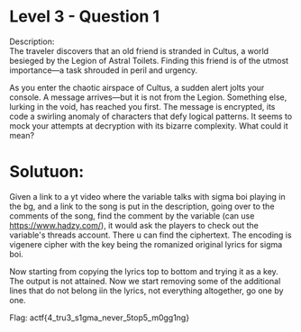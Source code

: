 # Level 3 - Question 1 

Description:
<br>
The traveler discovers that an old friend is stranded in Cultus, a world besieged by the Legion of Astral Toilets. Finding this friend is of the utmost importance—a task shrouded in peril and urgency.

As you enter the chaotic airspace of Cultus, a sudden alert jolts your console. A message arrives—but it is not from the Legion. Something else, lurking in the void, has reached you first. The message is encrypted, its code a swirling anomaly of characters that defy logical patterns. It seems to mock your attempts at decryption with its bizarre complexity. What could it mean?


# Solutuon:
Given a link to a yt video where the variable talks with sigma boi playing in the bg, and a link to the song is put in the description, going over to the comments of the song, find the comment by the variable (can use https://www.hadzy.com/), it would ask the players to check out the variable's threads account. There u can find the ciphertext. The encoding is vigenere cipher with the key being the romanized original lyrics for sigma boi.


Now starting from copying the lyrics top to bottom and trying it as a key. The output is not attained. Now we start removing some of the additional lines that do not belong iin the lyrics, not everything altogether, go one by one. 

Flag: actf{4_tru3_s1gma_never_5top5_m0gg1ng}
